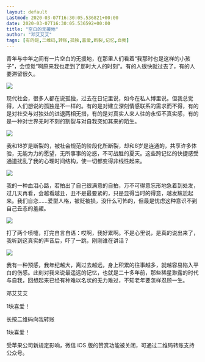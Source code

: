 ```yaml
---
layout: default
Lastmod: 2020-03-07T16:30:05.536821+00:00
date: 2020-03-07T16:30:05.536592+00:00
title: "空白的无援地"
author: "邓艾艾艾"
tags: [有的是,二维码,转账,孤独,喜爱,断裂,记忆,自我]
---
```


青年与中年之间有一片空白的无援地，在那里人们看着“我那时也是这样的小孩子”，会惊觉“啊原来我也走到了那时大人的时刻”。有的人很快就过去了，有的人要滞留很久。  

![](https://images.weserv.nl/?url=https%3A//mmbiz.qpic.cn/sz_mmbiz_png/ibMicKzGQHIbIdey48xaibKQQuhASXOqqNmD2fp3fWynvBrib5QvJN8iaicSzVOaHhxErAw4vI71qrD9DLQ98VQkDSyA/640%3Fwx_fmt%3Dpng)

现代社会，很多人都在说孤独，过去在日记里说，如今在私人博里说。但我总觉得，人们想说的孤独是不一样的。有的是对建立深刻情感联系的需求而不得，有的是对社交与对独处的进退两相无措，有的是对真实人来人往的永恒不真实感，有的是一种对世界无时不刻的割裂与对自我突如其来的陌生。

![](https://images.weserv.nl/?url=https%3A//mmbiz.qpic.cn/sz_mmbiz_png/ibMicKzGQHIbIdey48xaibKQQuhASXOqqNmD2fp3fWynvBrib5QvJN8iaicSzVOaHhxErAw4vI71qrD9DLQ98VQkDSyA/640%3Fwx_fmt%3Dpng)

我和18岁是断裂的，被社会规范的阶段化所断裂，却和8岁是连通的，共享许多体验，无能为力的愿望，无所事事的沦惑，不可战胜的夏天。这些跨记忆的快捷感受通道扰乱了我的心理时间结构，使一切都变得非线性起来。  

![](https://images.weserv.nl/?url=https%3A//mmbiz.qpic.cn/sz_mmbiz_png/ibMicKzGQHIbIdey48xaibKQQuhASXOqqNmD2fp3fWynvBrib5QvJN8iaicSzVOaHhxErAw4vI71qrD9DLQ98VQkDSyA/640%3Fwx_fmt%3Dpng)

我的一种血泪心路，若拍出了自己很满意的自拍，万不可得意忘形地急着到处发，过几天再看，会越看越丑，丑不是最要紧的，只是显得当时的得意，越发尴尬起来。我们自恋……爱型人格，被贬被损，没什么可怖的，但最是忧虑这种意识不到自己丑态的羞赧。  

![](https://images.weserv.nl/?url=https%3A//mmbiz.qpic.cn/sz_mmbiz_png/ibMicKzGQHIbIdey48xaibKQQuhASXOqqNmD2fp3fWynvBrib5QvJN8iaicSzVOaHhxErAw4vI71qrD9DLQ98VQkDSyA/640%3Fwx_fmt%3Dpng)

打了两个喷嚏，打完自言自语：哎啊，我好累啊。不是心里说，是真的说出来了，我听到这真实的声音后，吓了一跳，刚刚谁在讲话？  

![](https://images.weserv.nl/?url=https%3A//mmbiz.qpic.cn/sz_mmbiz_png/ibMicKzGQHIbIdey48xaibKQQuhASXOqqNmD2fp3fWynvBrib5QvJN8iaicSzVOaHhxErAw4vI71qrD9DLQ98VQkDSyA/640%3Fwx_fmt%3Dpng)

我有一种预感，我年纪越大，离过去越远，身上积累的往事越多，就越容易陷入平白的伤感。此刻对我来说最遥远的记忆，也就是二十多年前，那些稀星渺露的时代与自我，回想起来已经有种难以名状的无力难过，不知老年要怎样忍顾一生。  

邓艾艾艾

1块喜爱！

长按二维码向我转账

1块喜爱！

受苹果公司新规定影响，微信 iOS 版的赞赏功能被关闭，可通过二维码转账支持公众号。

